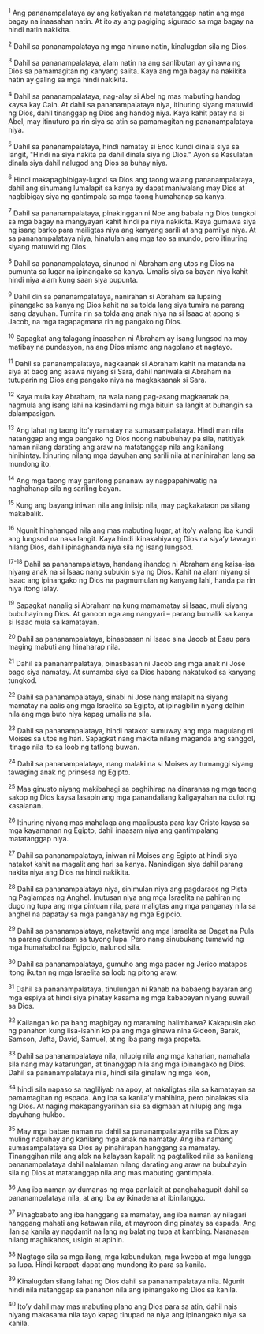 <sup>1</sup>
Ang pananampalataya ay ang katiyakan na matatanggap natin ang mga bagay na inaasahan natin. At ito ay ang pagiging sigurado sa mga bagay na hindi natin nakikita. 

<sup>2</sup>
Dahil sa pananampalataya ng mga ninuno natin, kinalugdan sila ng Dios. 

<sup>3</sup>
Dahil sa pananampalataya, alam natin na ang sanlibutan ay ginawa ng Dios sa pamamagitan ng kanyang salita. Kaya ang mga bagay na nakikita natin ay galing sa mga hindi nakikita. 

<sup>4</sup>
Dahil sa pananampalataya, nag-alay si Abel ng mas mabuting handog kaysa kay Cain. At dahil sa pananampalataya niya, itinuring siyang matuwid ng Dios, dahil tinanggap ng Dios ang handog niya. Kaya kahit patay na si Abel, may itinuturo pa rin siya sa atin sa pamamagitan ng pananampalataya niya. 

<sup>5</sup>
Dahil sa pananampalataya, hindi namatay si Enoc kundi dinala siya sa langit, "Hindi na siya nakita pa dahil dinala siya ng Dios." Ayon sa Kasulatan dinala siya dahil nalugod ang Dios sa buhay niya. 

<sup>6</sup>
Hindi makapagbibigay-lugod sa Dios ang taong walang pananampalataya, dahil ang sinumang lumalapit sa kanya ay dapat maniwalang may Dios at nagbibigay siya ng gantimpala sa mga taong humahanap sa kanya. 

<sup>7</sup>
Dahil sa pananampalataya, pinakinggan ni Noe ang babala ng Dios tungkol sa mga bagay na mangyayari kahit hindi pa niya nakikita. Kaya gumawa siya ng isang barko para mailigtas niya ang kanyang sarili at ang pamilya niya. At sa pananampalataya niya, hinatulan ang mga tao sa mundo, pero itinuring siyang matuwid ng Dios. 

<sup>8</sup>
Dahil sa pananampalataya, sinunod ni Abraham ang utos ng Dios na pumunta sa lugar na ipinangako sa kanya. Umalis siya sa bayan niya kahit hindi niya alam kung saan siya pupunta. 

<sup>9</sup>
Dahil din sa pananampalataya, nanirahan si Abraham sa lupaing ipinangako sa kanya ng Dios kahit na sa tolda lang siya tumira na parang isang dayuhan. Tumira rin sa tolda ang anak niya na si Isaac at apong si Jacob, na mga tagapagmana rin ng pangako ng Dios. 

<sup>10</sup>
Sapagkat ang talagang inaasahan ni Abraham ay isang lungsod na may matibay na pundasyon, na ang Dios mismo ang nagplano at nagtayo. 

<sup>11</sup>
Dahil sa pananampalataya, nagkaanak si Abraham kahit na matanda na siya at baog ang asawa niyang si Sara, dahil naniwala si Abraham na tutuparin ng Dios ang pangako niya na magkakaanak si Sara. 

<sup>12</sup>
Kaya mula kay Abraham, na wala nang pag-asang magkaanak pa, nagmula ang isang lahi na kasindami ng mga bituin sa langit at buhangin sa dalampasigan. 

<sup>13</sup>
Ang lahat ng taong itoʼy namatay na sumasampalataya. Hindi man nila natanggap ang mga pangako ng Dios noong nabubuhay pa sila, natitiyak naman nilang darating ang araw na matatanggap nila ang kanilang hinihintay. Itinuring nilang mga dayuhan ang sarili nila at naninirahan lang sa mundong ito. 

<sup>14</sup>
Ang mga taong may ganitong pananaw ay nagpapahiwatig na naghahanap sila ng sariling bayan. 

<sup>15</sup>
Kung ang bayang iniwan nila ang iniisip nila, may pagkakataon pa silang makabalik. 

<sup>16</sup>
Ngunit hinahangad nila ang mas mabuting lugar, at itoʼy walang iba kundi ang lungsod na nasa langit. Kaya hindi ikinakahiya ng Dios na siyaʼy tawagin nilang Dios, dahil ipinaghanda niya sila ng isang lungsod.

<sup>17-18</sup>
Dahil sa pananampalataya, handang ihandog ni Abraham ang kaisa-isa niyang anak na si Isaac nang subukin siya ng Dios. Kahit na alam niyang si Isaac ang ipinangako ng Dios na pagmumulan ng kanyang lahi, handa pa rin niya itong ialay. 

<sup>19</sup>
Sapagkat nanalig si Abraham na kung mamamatay si Isaac, muli siyang bubuhayin ng Dios. At ganoon nga ang nangyari – parang bumalik sa kanya si Isaac mula sa kamatayan. 

<sup>20</sup>
Dahil sa pananampalataya, binasbasan ni Isaac sina Jacob at Esau para maging mabuti ang hinaharap nila. 

<sup>21</sup>
Dahil sa pananampalataya, binasbasan ni Jacob ang mga anak ni Jose bago siya namatay. At sumamba siya sa Dios habang nakatukod sa kanyang tungkod. 

<sup>22</sup>
Dahil sa pananampalataya, sinabi ni Jose nang malapit na siyang mamatay na aalis ang mga Israelita sa Egipto, at ipinagbilin niyang dalhin nila ang mga buto niya kapag umalis na sila. 

<sup>23</sup>
Dahil sa pananampalataya, hindi natakot sumuway ang mga magulang ni Moises sa utos ng hari. Sapagkat nang makita nilang maganda ang sanggol, itinago nila ito sa loob ng tatlong buwan. 

<sup>24</sup>
Dahil sa pananampalataya, nang malaki na si Moises ay tumanggi siyang tawaging anak ng prinsesa ng Egipto. 

<sup>25</sup>
Mas ginusto niyang makibahagi sa paghihirap na dinaranas ng mga taong sakop ng Dios kaysa lasapin ang mga panandaliang kaligayahan na dulot ng kasalanan. 

<sup>26</sup>
Itinuring niyang mas mahalaga ang maalipusta para kay Cristo kaysa sa mga kayamanan ng Egipto, dahil inaasam niya ang gantimpalang matatanggap niya. 

<sup>27</sup>
Dahil sa pananampalataya, iniwan ni Moises ang Egipto at hindi siya natakot kahit na magalit ang hari sa kanya. Nanindigan siya dahil parang nakita niya ang Dios na hindi nakikita. 

<sup>28</sup>
Dahil sa pananampalataya niya, sinimulan niya ang pagdaraos ng Pista ng Paglampas ng Anghel. Inutusan niya ang mga Israelita na pahiran ng dugo ng tupa ang mga pintuan nila, para maligtas ang mga panganay nila sa anghel na papatay sa mga panganay ng mga Egipcio. 

<sup>29</sup>
Dahil sa pananampalataya, nakatawid ang mga Israelita sa Dagat na Pula na parang dumadaan sa tuyong lupa. Pero nang sinubukang tumawid ng mga humahabol na Egipcio, nalunod sila. 

<sup>30</sup>
Dahil sa pananampalataya, gumuho ang mga pader ng Jerico matapos itong ikutan ng mga Israelita sa loob ng pitong araw. 

<sup>31</sup>
Dahil sa pananampalataya, tinulungan ni Rahab na babaeng bayaran ang mga espiya at hindi siya pinatay kasama ng mga kababayan niyang suwail sa Dios. 

<sup>32</sup>
Kailangan ko pa bang magbigay ng maraming halimbawa? Kakapusin ako ng panahon kung iisa-isahin ko pa ang mga ginawa nina Gideon, Barak, Samson, Jefta, David, Samuel, at ng iba pang mga propeta. 

<sup>33</sup>
Dahil sa pananampalataya nila, nilupig nila ang mga kaharian, namahala sila nang may katarungan, at tinanggap nila ang mga ipinangako ng Dios. Dahil sa pananampalataya nila, hindi sila ginalaw ng mga leon, 

<sup>34</sup>
hindi sila napaso sa nagliliyab na apoy, at nakaligtas sila sa kamatayan sa pamamagitan ng espada. Ang iba sa kanilaʼy mahihina, pero pinalakas sila ng Dios. At naging makapangyarihan sila sa digmaan at nilupig ang mga dayuhang hukbo. 

<sup>35</sup>
May mga babae naman na dahil sa pananampalataya nila sa Dios ay muling nabuhay ang kanilang mga anak na namatay. Ang iba namang sumasampalataya sa Dios ay pinahirapan hanggang sa mamatay. Tinanggihan nila ang alok na kalayaan kapalit ng pagtalikod nila sa kanilang pananampalataya dahil nalalaman nilang darating ang araw na bubuhayin sila ng Dios at matatanggap nila ang mas mabuting gantimpala. 

<sup>36</sup>
Ang iba naman ay dumanas ng mga panlalait at panghahagupit dahil sa pananampalataya nila, at ang iba ay ikinadena at ibinilanggo. 

<sup>37</sup>
Pinagbabato ang iba hanggang sa mamatay, ang iba naman ay nilagari hanggang mahati ang katawan nila, at mayroon ding pinatay sa espada. Ang ilan sa kanila ay nagdamit na lang ng balat ng tupa at kambing. Naranasan nilang maghikahos, usigin at apihin. 

<sup>38</sup>
Nagtago sila sa mga ilang, mga kabundukan, mga kweba at mga lungga sa lupa. Hindi karapat-dapat ang mundong ito para sa kanila. 

<sup>39</sup>
Kinalugdan silang lahat ng Dios dahil sa pananampalataya nila. Ngunit hindi nila natanggap sa panahon nila ang ipinangako ng Dios sa kanila. 

<sup>40</sup>
Itoʼy dahil may mas mabuting plano ang Dios para sa atin, dahil nais niyang makasama nila tayo kapag tinupad na niya ang ipinangako niya sa kanila.